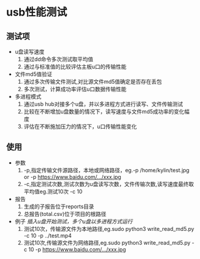 usb性能测试
===
测试项
---
* u盘读写速度
    1. 通过dd命令多次测试取平均值
    2. 通过与标准值的比较评估主板u口的传输性能
* 文件md5值验证
    1. 通过多次传输文件测试,对比源文件md5值确定是否存在丢包
    2. 多次测试，计算成功率评估u口数据传输性能
* 多进程模式
    1. 通过usb hub对接多个u盘，并以多进程方式进行读写、文件传输测试
    2. 比较在不断增加u盘数量的情况下，读写速度与文件md5成功率的变化幅度
    3. 评估在不断施加压力的情况下，u口传输性能变化
 
 使用
 ---
 * 参数
    1. -p,指定传输文件源路径，本地或网络路径，eg.-p /home/kylin/test.jpg or -p https://www.baidu.com/.../xxx.jpg
    2. -c,指定测试次数,测试次数为u盘读写次数，文件传输次数,读写速度最终取平均值eg.测试10次 -c 10
 * 报告
    1. 生成的子报告位于reports目录
    2. 总报告(total.csv)位于项目的根路径
 * 例子
    *插入u盘开始测试，多个u盘以多进程方式运行*
    1. 测试10次，传输源文件为本地路径,eg.sudo python3 write_read_md5.py -c 10 -p ../test.mp4
    2. 测试10次,传输源文件为网络路径,eg.sudo python3 write_read_md5.py -c 10 -p https://www.baidu.com/.../xxx.jpg